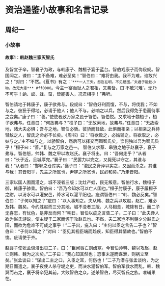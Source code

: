 # 资治通鉴小故事和名言记录
## 周纪一
### 小故事
#### 故事1：韩赵魏三家灭智氏
及智宣子卒，智襄子为政，与韩康子、魏桓子宴于蓝台。智伯戏康子而侮段规。智国闻之，谏曰：“主不备难，难必至矣！”智伯曰：“难将由我。我不为难，谁敢兴之！”对曰：“不然。《夏书》有之：‘`***一人三失，怨岂在明，不见是图。’夫君子能勤小物，故无大患*** #ff0000`。今主一宴而耻人之君相，又弗备，曰‘不敢兴难’，无乃不可乎！蚋、蚁、蜂、虿，皆能害人，况君相乎！”弗听。

智伯请地于韩康子，康子欲弗与。段规曰：“智伯好利而愎，不与，将伐我；不如与之。彼狃于得地，必请于他人；他人不与，必响之以兵，然后我得免于患而待事之变矣。”康子曰：“善。”使使者致万家之邑于智伯。智伯悦。又求地于魏桓子，桓子欲弗与。任章曰：“何故弗与？”桓子曰：“无故索地，故弗与。”任章曰：“无故索地，诸大夫必惧；吾与之地，智伯必骄。彼骄而轻敌，此惧而相亲；以相亲之兵待轻敌之人，智氏之命必不长矣。《周书》曰：‘将欲败之，必姑辅之。将欲取之，必姑与之。’主不如与之，以骄智伯，然后可以择交而图智氏矣，柰何独以吾为智氏质乎！”桓子曰：“善。”复与之万家之邑一。
智伯又求蔡、皋狼之地于赵襄子，襄子弗与。智伯怒，帅韩、魏之甲以攻赵氏。襄子将出，曰：“吾何走乎？”从者曰：“长子近，且城厚完。”襄子曰：“民罢力以完之，又毙死以守之，其谁与我！”从者曰：“邯郸之仓库实。”襄子曰：“浚民之膏泽以实之，又因而杀之，其谁与我！其晋阳乎，先主之所属也，尹铎之所宽也，民必和矣。”乃走晋阳。

三家以国人围而灌之，城不浸者三版；沈灶产蛙，民无叛意。智伯行水，魏桓子御，韩康子骖乘。智伯曰：“吾乃今知水可以亡人国也。”桓子肘康子，康子履桓子之跗，以汾水可以灌安邑，绛水可以灌平阳也。疵谓智伯曰：“韩、魏必反矣。”智伯曰：“子何以知之？”疵曰：“以人事知之。夫从韩、魏之兵以攻赵，赵亡，难必及韩、魏矣。今约胜赵而三分其地，城不没者三版，人马相食，城降有日，而二子无喜志，有忧色，是非反而何？”明日，智伯以疵之言告二子，二子曰：“此夫谗人欲为赵氏游说，使主疑于二家而懈于攻赵氏也。不然，夫二家岂不利朝夕分赵氏之田，而欲为危难不可成之事乎！”二子出，疵入曰：“主何以臣之言告二子也？”智伯曰：“子何以知之？”对曰：“臣见其视臣端而趋疾，知臣得其情故也。”智伯不悛。疵请使于齐。

赵襄子使张孟谈潜出见二子，曰：“臣闻唇亡则齿寒。今智伯帅韩、魏以攻赵，赵亡则韩、魏为之次矣。”二子曰：“我心知其然也；恐事未遂而谋泄，则祸立至矣。”张孟谈曰：“谋出二主之口，入臣之耳，何伤也！”二子乃潜与张孟谈约，为之期日而遣之。襄子夜使人杀守堤之吏，而决水灌智伯军。智伯军救水而乱，韩、魏翼而击之，襄子将卒犯其前，大败智伯之众，遂杀智伯，尽灭智氏之族。唯辅果在。







